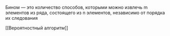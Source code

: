 Бином — это количество способов, которыми можно извлечь m элементов из ряда,
состоящего из n элементов, независимо от порядка их следования

[[Вероятностный алгоритм]]

